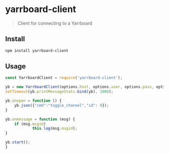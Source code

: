 # yarrboard-client

> Client for connecting to a Yarrboard

## Install

```sh
npm install yarrboard-client
```

## Usage

```js
const YarrboardClient = require('yarrboard-client');

yb = new YarrboardClient(options.host, options.user, options.pass, options.login);
setTimeout(yb.printMessageStats.bind(yb), 1000);    

yb.onopen = function () {
	yb.json({"cmd":"toggle_channel","id": 0});
}

yb.onmessage = function (msg) {
	if (msg.msgid)
			this.log(msg.msgid);
}

yb.start();
}
```
